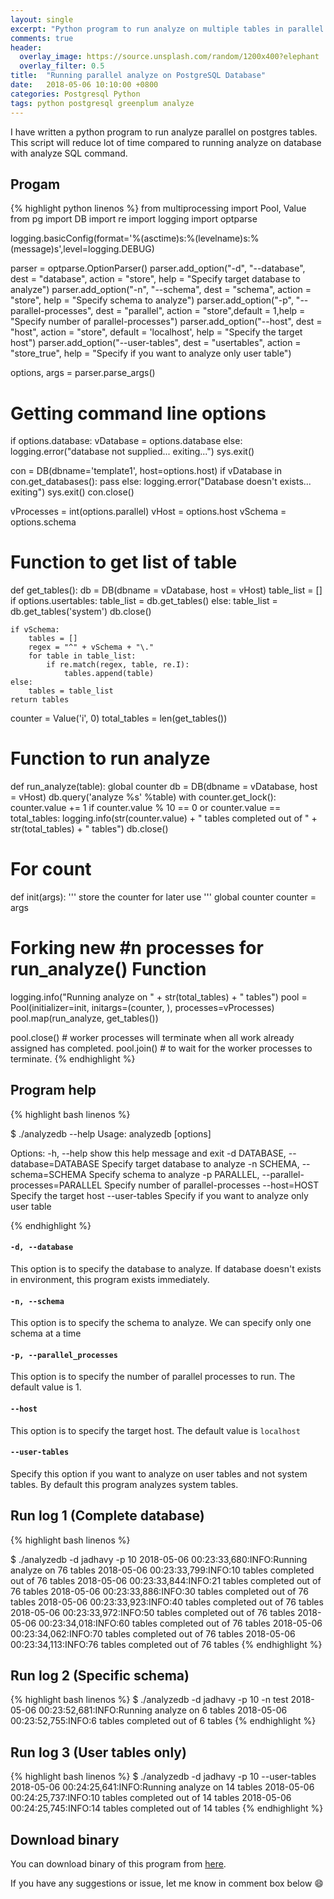 ```yaml
---
layout: single
excerpt: "Python program to run analyze on multiple tables in parallel for PostgreSQL Database."
comments: true
header:
  overlay_image: https://source.unsplash.com/random/1200x400?elephant
  overlay_filter: 0.5
title:  "Running parallel analyze on PostgreSQL Database"
date:   2018-05-06 10:10:00 +0800
categories: Postgresql Python
tags: python postgresql greenplum analyze
---
```


I have written a python program to run analyze parallel on postgres tables. This script will reduce lot of time compared to running analyze on database with analyze SQL command.

## Progam

{% highlight python linenos %}
from multiprocessing import Pool, Value
from pg import DB
import re
import logging
import optparse

logging.basicConfig(format='%(asctime)s:%(levelname)s:%(message)s',level=logging.DEBUG)

parser = optparse.OptionParser()
parser.add_option("-d", "--database", dest = "database", action = "store", help = "Specify target database to analyze")
parser.add_option("-n", "--schema", dest = "schema", action = "store", help = "Specify schema to analyze")
parser.add_option("-p", "--parallel-processes", dest = "parallel", action = "store",default = 1,help = "Specify number of parallel-processes")
parser.add_option("--host", dest = "host", action = "store", default = 'localhost', help = "Specify the target host")
parser.add_option("--user-tables", dest = "usertables", action = "store_true", help = "Specify if you want to analyze only user table")

options, args = parser.parse_args()

# Getting command line options

if options.database:
    vDatabase = options.database
else:
    logging.error("database not supplied... exiting...")
    sys.exit()

con = DB(dbname='template1', host=options.host)
if vDatabase in con.get_databases():
    pass
else:
    logging.error("Database doesn't exists... exiting")
    sys.exit()
con.close()

vProcesses = int(options.parallel)
vHost = options.host
vSchema = options.schema

# Function to get list of table

def get_tables():
    db = DB(dbname = vDatabase, host = vHost)
    table_list = []
    if options.usertables:
        table_list = db.get_tables()
    else:
        table_list = db.get_tables('system')
    db.close()

    if vSchema:
        tables = []
        regex = "^" + vSchema + "\."
        for table in table_list:
            if re.match(regex, table, re.I):
                tables.append(table)
    else:
        tables = table_list
    return tables

counter = Value('i', 0)
total_tables = len(get_tables())

# Function to run analyze

def run_analyze(table):
    global counter
    db = DB(dbname = vDatabase, host = vHost)
    db.query('analyze %s' %table)
    with counter.get_lock():
        counter.value += 1
    if counter.value % 10 == 0 or counter.value == total_tables:
        logging.info(str(counter.value) + " tables completed out of " + str(total_tables) + " tables")
    db.close()

# For count
def init(args):
    ''' store the counter for later use '''
    global counter
    counter = args

# Forking new #n processes for run_analyze() Function

logging.info("Running analyze on " + str(total_tables) + " tables")
pool = Pool(initializer=init, initargs=(counter, ), processes=vProcesses)
pool.map(run_analyze, get_tables())

pool.close()  # worker processes will terminate when all work already assigned has completed.
pool.join()  # to wait for the worker processes to terminate.
{% endhighlight %}

## Program help

{% highlight bash linenos %}

$ ./analyzedb --help
Usage: analyzedb [options]

Options:
  -h, --help            show this help message and exit
  -d DATABASE, --database=DATABASE
                        Specify target database to analyze
  -n SCHEMA, --schema=SCHEMA
                        Specify schema to analyze
  -p PARALLEL, --parallel-processes=PARALLEL
                        Specify number of parallel-processes
  --host=HOST           Specify the target host
  --user-tables         Specify if you want to analyze only user table
  
 {% endhighlight %}

#### `-d, --database`

This option is to specify the database to analyze. If database doesn't exists in environment, this program exists immediately.

#### `-n, --schema`

This option is to specify the schema to analyze. We can specify only one schema at a time

#### `-p, --parallel_processes`

This option is to specify the number of parallel processes to run. The default value is 1.

#### `--host`

This option is to specify the target host. The default value is `localhost`

#### `--user-tables`

Specify this option if you want to analyze on user tables and not system tables. By default this program analyzes system tables.

## Run log 1 (Complete database)

{% highlight bash linenos %}

$ ./analyzedb -d jadhavy -p 10
2018-05-06 00:23:33,680:INFO:Running analyze on 76 tables
2018-05-06 00:23:33,799:INFO:10 tables completed out of 76 tables
2018-05-06 00:23:33,844:INFO:21 tables completed out of 76 tables
2018-05-06 00:23:33,886:INFO:30 tables completed out of 76 tables
2018-05-06 00:23:33,923:INFO:40 tables completed out of 76 tables
2018-05-06 00:23:33,972:INFO:50 tables completed out of 76 tables
2018-05-06 00:23:34,018:INFO:60 tables completed out of 76 tables
2018-05-06 00:23:34,062:INFO:70 tables completed out of 76 tables
2018-05-06 00:23:34,113:INFO:76 tables completed out of 76 tables
{% endhighlight %}

## Run log 2 (Specific schema)

{% highlight bash linenos %}
$ ./analyzedb -d jadhavy -p 10 -n test
2018-05-06 00:23:52,681:INFO:Running analyze on 6 tables
2018-05-06 00:23:52,755:INFO:6 tables completed out of 6 tables
{% endhighlight %}

## Run log 3 (User tables only)

{% highlight bash linenos %}
$ ./analyzedb -d jadhavy -p 10 --user-tables
2018-05-06 00:24:25,641:INFO:Running analyze on 14 tables
2018-05-06 00:24:25,737:INFO:10 tables completed out of 14 tables
2018-05-06 00:24:25,745:INFO:14 tables completed out of 14 tables
 {% endhighlight %}

## Download binary

You can download binary of this program from [here](https://github.com/pgyogesh/postgres/blob/master/dist/analyzedb?raw=true).

If you have any suggestions or issue, let me know in comment box below :smile:


